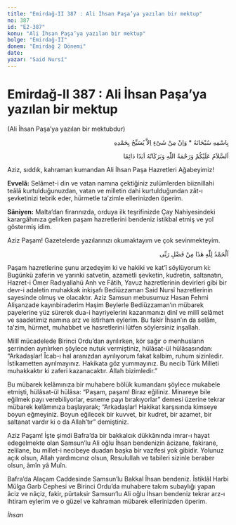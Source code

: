 ```yaml
---
title: "Emirdağ-II 387 : Ali İhsan Paşa’ya yazılan bir mektup"
no: 387
id: "E2-387"
konu: "Ali İhsan Paşa’ya yazılan bir mektup"
bolge: "Emirdağ-II"
donem: "Emirdağ 2 Dönemi"
date: 
yazar: "Said Nursî"
---
```


# Emirdağ-II 387 : Ali İhsan Paşa’ya yazılan bir mektup

(Ali İhsan Paşa’ya yazılan bir mektubdur)

<p class="arabic" dir="rtl" title="Meal: “Subhân Allah’ın adıyla” * “Hiçbir şey yoktur ki O'nu hamd ile tesbih etmesin” [İsrâ 17:44]">بِاسْمِهِ سُبْحَانَهُ * وَاِنْ مِنْ شَىْءٍ اِلاَّ يُسَبِّحُ بِحَمْدِهِ</p>

<p class="arabic" dir="rtl" title="Meal: “Allah’ın selâmı, rahmeti ve bereketleri, ebedî ve dâimî olarak üzerinize olsun.”">اَلسَّلاَمُ عَلَيْكُمْ وَرَحْمَةُ اللّٰهِ وَبَرَكَاتُهُ اَبَدًا دَائِمًا</p>

Aziz, sıddık, kahraman kumandan Ali İhsan Paşa Hazretleri Ağabeyimiz!

**Evvelâ:** Selâmet-i din ve vatan namına çektiğiniz zulümlerden biiznillahi teâlâ kurtulduğunuzdan, vatan ve milletin dahi kurtulduğundan zât-ı şevketinizi tebrik eder, hürmetle ta’zimle ellerinizden öperim.

**Sâniyen:** Malta’dan firarınızda, orduya ilk teşrifinizde Çay Nahiyesindeki karargâ­hınıza gelirken paşam hazretlerini bendeniz istikbal etmiş ve yol göstermiş idim.

Aziz Paşam! Gazetelerde yazılarınızı okumaktayım ve çok sevinmekteyim.

<p class="arabic" dir="rtl" title="Meal: “Elhamdulillah, bu Rabbimin bir fazlıdır.”">اَلْحَمْدُ لِلّٰهِ هٰذَا مِنْ فَضْلِ رَبِّى</p>

Paşam hazretlerine şunu arzedeyim ki ve hakiki ve kat’î söylüyorum ki: Bugünkü zaferin ve yarınki satvetin, azametli şevketin, kudretin, saltanatın, Hazret-i Ömer Radıyallahü Anh ve Fâtih, Yavuz hazretlerinin devirleri gibi bir devr-i adaletin muhakkak inkişafı Bediüzzaman Said Nursî hazretlerinin sayesinde olmuş ve olacaktır. Aziz Samsun mebusumuz Hasan Fehmi Alişanzade kayınbiraderim Haşim Beylerle Bediüzzaman’ın mübarek payelerine yüz sürerek dua-i hayriyelerini kazanmanızı dinî ve millî selâmet ve saadetimiz namına arz ve istirham eylerim. Bu fakir İhsan’ın da selâm, ta’zim, hürmet, muhabbet ve hasretlerini lütfen söylersiniz inşallah.

Millî mücadelede Birinci Ordu’dan ayrılırken, kör sağır o menhusların şerrinden ayrılırken şöylece nutuk vermiştiniz, hülâsat-ül hülâsasından: “Arkadaşlar! Îcab-ı hal aranızdan ayrılıyorum fakat kalbim, ruhum sizinledir. İstikametten ayrılmayınız. Hakikata göz yummayınız. Bu necib Türk Milleti muhakkaktır ki zaferi kazanacaktır. Allah bizimledir.”

Bu mübarek kelâmınıza bir muhabere bölük kumandanı şöylece mukabele etmişti, hülâsat-ül hülâsa: “Paşam, paşam! Biraz eğiliniz. Minareye bile eğilmek payı verebiliyorlar, esneme payı bırakıyorlar” demesi üzerine tekrar mübarek kelâmınıza başlayarak; “Arkadaşlar! Hakikat karşısında kimseye boyun eğmeyiniz. Boyun eğilecek bir kuvvet, bir kudret, bir azamet, bir saltanat vardır ki o da Allah’tır” demiştiniz.

Aziz Paşam! İşte şimdi Bafra’da bir bakkalcık dükkânında imrar-ı hayat edegelmekte olan Samsun’lu Ali oğlu İhsan bendenizin âcizane, fakirane, zelilane, bu millet-i necibeye duadan başka bir vazifesi yok gibidir. Yolunuz açık olsun, Allah yardımcınız olsun, Resulullah ve tabileri sizinle beraber olsun, âmîn yâ Muîn.

Bafra’da Alaçam Caddesinde Samsun’lu Bakkal İhsan bendeniz. İstiklâl Harbi Mülga Garb Cephesi ve Birinci Ordu’da muhabere takım subaylığı yapan âciz ve nâçiz, fakir, pürtaksir Samsun’lu Ali oğlu İhsan bendeniz tekrar arz-ı ihtiram eylerim ve o güzel ve kahraman mübarek ellerinizden öperim.

*İhsan*
